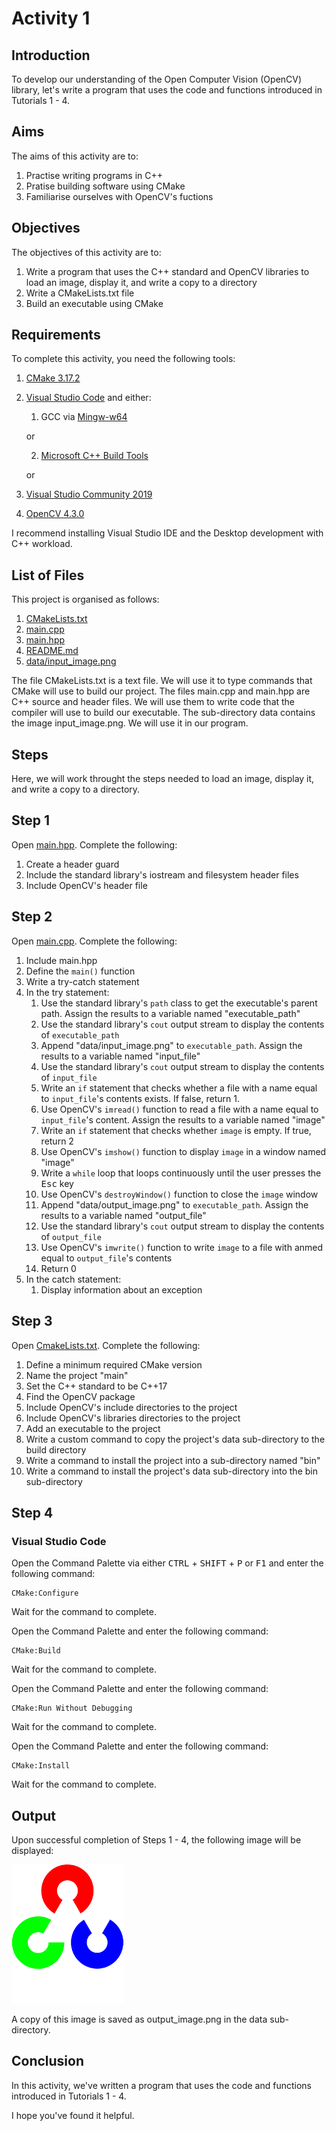 # Activity 1

## Introduction

To develop our understanding of the Open Computer Vision (OpenCV) library, let's write a program that uses the code and functions introduced in Tutorials 1 - 4.

## Aims

The aims of this activity are to:

1. Practise writing programs in C++
1. Pratise building software using CMake
1. Familiarise ourselves with OpenCV's fuctions

## Objectives

The objectives of this activity are to:

1. Write a program that uses the C++ standard and OpenCV libraries to load an image, display it, and write a copy to a directory
1. Write a CMakeLists.txt file
1. Build an executable using CMake

## Requirements

To complete this activity, you need the following tools:

1. [CMake 3.17.2](https://cmake.org/)
1. [Visual Studio Code](https://code.visualstudio.com/) and either: 
    1) GCC via [Mingw-w64](http://mingw-w64.org/doku.php)
    
    or
    
    2) [Microsoft C++ Build Tools](https://visualstudio.microsoft.com/visual-cpp-build-tools/)

    or

1. [Visual Studio Community 2019](https://visualstudio.microsoft.com/vs/)
1. [OpenCV 4.3.0](https://opencv.org/)

I recommend installing Visual Studio IDE and the Desktop development with C++ workload.

## List of Files

This project is organised as follows:

1. [CMakeLists.txt](CMakeLists.txt)
1. [main.cpp](main.cpp)
1. [main.hpp](main.hpp)
1. [README.md](README.md)
1. [data/input_image.png](data/input_image.png)

The file CMakeLists.txt is a text file. We will use it to type commands that CMake will use to build our project. The files main.cpp and main.hpp are C++ source and header files. We will use them to write code that the compiler will use to build our executable. The sub-directory data contains the image input_image.png. We will use it in our program.

## Steps

Here, we will work throught the steps needed to load an image, display it, and write a copy to a directory. 

## Step 1

Open [main.hpp](main.hpp). Complete the following:

1. Create a header guard
1. Include the standard library's iostream and filesystem header files
1. Include OpenCV's header file

## Step 2

Open [main.cpp](main.cpp). Complete the following:

1. Include main.hpp
1. Define the ```main()``` function
1. Write a try-catch statement
1. In the try statement:
    1. Use the standard library's `path` class to get the executable's parent path. Assign the results to a variable named "executable_path"
    1. Use the standard library's `cout` output stream to display the contents of `executable_path`
    1. Append "data/input_image.png" to `executable_path`. Assign the results to a variable named "input_file"
    1. Use the standard library's `cout` output stream to display the contents of `input_file`
    1. Write an `if` statement that checks whether a file with a name equal to `input_file`'s contents exists. If false, return 1.
    1. Use OpenCV's `imread()` function to read a file with a name equal to `input_file`'s content. Assign the results to a variable named "image"
    1. Write an `if` statement that checks whether `image` is empty. If true, return 2
    1. Use OpenCV's `imshow()` function to display `image` in a window named "image"
    1. Write a `while` loop that loops continuously until the user presses the <kbd>Esc</kbd> key
    1. Use OpenCV's `destroyWindow()` function to close the `image` window
    1. Append "data/output_image.png" to `executable_path`. Assign the results to a variable named "output_file"
    1. Use the standard library's `cout` output stream to display the contents of `output_file`
    1. Use OpenCV's `imwrite()` function to write `image` to a file with anmed equal to `output_file`'s contents
    1. Return 0
1. In the catch statement:
    1. Display information about an exception

## Step 3

Open [CmakeLists.txt](CMakeLists.txt). Complete the following:

1. Define a minimum required CMake version
1. Name the project "main"
1. Set the C++ standard to be C++17
1. Find the OpenCV package
1. Include OpenCV's include directories to the project
1. Include OpenCV's libraries directories to the project
1. Add an executable to the project
1. Write a custom command to copy the project's data sub-directory to the build directory
1. Write a command to install the project into a sub-directory named "bin"
1. Write a command to install the project's data sub-directory into the bin sub-directory

## Step 4

### Visual Studio Code

Open the Command Palette via either <kbd>CTRL</kbd> + <kbd>SHIFT</kbd> + <kbd>P</kbd> or <kbd>F1</kbd> and enter the following command:

    CMake:Configure

Wait for the command to complete.

Open the Command Palette and enter the following command:

    CMake:Build

Wait for the command to complete.

Open the Command Palette and enter the following command:

    CMake:Run Without Debugging

Wait for the command to complete.

Open the Command Palette and enter the following command:

    CMake:Install

Wait for the command to complete.

## Output

Upon successful completion of Steps 1 - 4, the following image will be displayed:

![output](data/input_image.png)

A copy of this image is saved as output_image.png in the data sub-directory.

## Conclusion

In this activity, we've written a program that uses the code and functions introduced in Tutorials 1 - 4.

I hope you've found it helpful.